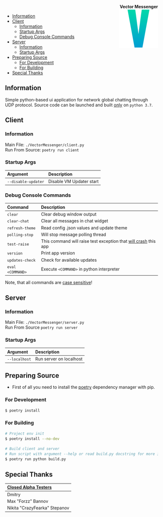 <div align="right"><b>Vector Messenger</b></div>
<img src="./.github/VMLogo.png" width=128 align="right">

- [Information](#information)
- [Client](#client)
  - [Information](#information-1)
  - [Startup Args](#startup-args)
  - [Debug Console Commands](#debug-console-commands)
- [Server](#server)
  - [Information](#information-2)
  - [Startup Args](#startup-args-1)
- [Preparing Source](#preparing-source)
  - [For Development](#for-development)
  - [For Building](#for-building)
- [Special Thanks](#special-thanks)


## Information
Simple python-based ui application for network global chatting through UDP protocol. Source code can be launched and built <ins>only</ins> on `python 3.7`.


## Client

### Information
Main File: `./VectorMessenger/client.py`  
Run From Source: `poetry run client`

### Startup Args
| Argument            | Description              |
| :------------------ | :----------------------- |
| `--disable-updater` | Disable VM Updater start |

### Debug Console Commands
| Command          | Description                                                                |
| :--------------- | :------------------------------------------------------------------------- |
| `clear`          | Clear debug window output                                                  |
| `clear-chat`     | Clear all messages in chat widget                                          |
| `refresh-theme`  | Read config .json values and update theme                                  |
| `polling-stop`   | Will stop message polling thread                                           |
| `test-raise`     | This command will raise test exception that <ins>will crash</ins> this app |
| `version`        | Print app version                                                          |
| `updates-check`  | Check for available updates                                                |
| `eval <COMMAND>` | Execute `<COMMAND>` in python interpreter                                  |

Note, that all commands are <ins>case sensitive</ins>!


## Server

### Information
Main File: `./VectorMessenger/server.py`  
Run From Source `poetry run server`

### Startup Args
| Argument      | Description             |
| :------------ | :---------------------- |
| `--localhost` | Run server on localhost |


## Preparing Source
- First of all you need to install the [poetry](https://pypi.org/project/poetry/) dependency manager with pip.

### For Development
```bash
$ poetry install
```

### For Building
```bash
# Project env init
$ poetry install --no-dev

# Build client and server
# Run script with argument --help or read build.py docstring for more information
$ poetry run python build.py
```


## Special Thanks
| <ins>Closed Alpha Testers</ins> |
| :------------------------------ |
| Dmitry                          |
| Max "Forzz" Bannov              |
| Nikita "CrazyFearka" Stepanov   |